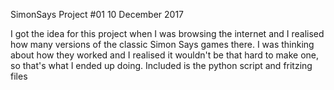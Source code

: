 SimonSays   Project #01   10 December 2017

I got the idea for this project when I was browsing the internet and I 
realised how many versions of the classic Simon Says games there.  I was 
thinking about how they worked and I realised it wouldn't be that hard to make
one, so that's what I ended up doing. Included is the python script and 
fritzing files
